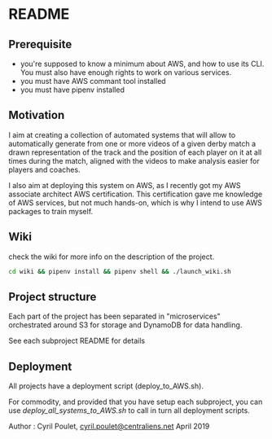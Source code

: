 README
======


Prerequisite
-----------
- you're supposed to know a minimum about AWS, and how to use its CLI. You must also have enough rights to work on various services.
- you must have AWS commant tool installed
- you must have pipenv installed


Motivation
----------
I aim at creating a collection of automated systems that will allow to automatically generate from one or more videos of a given derby match a drawn representation of the track and the position of each player on it at all times during the match, aligned with the videos to make analysis easier for players and coaches.

I also aim at deploying this system on AWS, as I recently got my AWS associate architect AWS certification. This certification gave me knowledge of AWS services, but not much hands-on, which is why I intend to use AWS packages to train myself.


Wiki
----

check the wiki for more info on the description of the project.

```bash
cd wiki && pipenv install && pipenv shell && ./launch_wiki.sh 
```

Project structure
--------------
Each part of the project has been separated in "microservices" orchestrated around S3 for storage and DynamoDB for data handling.

See each subproject README for details


Deployment
----------
All projects have a deployment script (deploy_to_AWS.sh).

For commodity, and provided that you have setup each subproject, you can use *deploy_all_systems_to_AWS.sh* to call in turn all deployment scripts.



Author : Cyril Poulet, cyril.poulet@centraliens.net
April 2019
